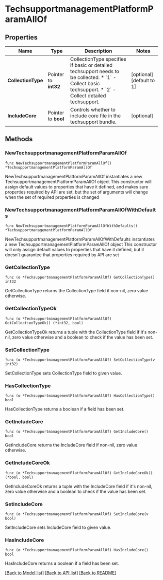 # TechsupportmanagementPlatformParamAllOf

## Properties

Name | Type | Description | Notes
------------ | ------------- | ------------- | -------------
**CollectionType** | Pointer to **int32** | CollectionType specifies if basic or detailed techsupport needs to be collected. * &#x60;1&#x60; - Collect basic techsupport. * &#x60;2&#x60; - Collect detailed techsupport. | [optional] [default to 1]
**IncludeCore** | Pointer to **bool** | Controls whether to include core file in the techsupport bundle. | [optional] 

## Methods

### NewTechsupportmanagementPlatformParamAllOf

`func NewTechsupportmanagementPlatformParamAllOf() *TechsupportmanagementPlatformParamAllOf`

NewTechsupportmanagementPlatformParamAllOf instantiates a new TechsupportmanagementPlatformParamAllOf object
This constructor will assign default values to properties that have it defined,
and makes sure properties required by API are set, but the set of arguments
will change when the set of required properties is changed

### NewTechsupportmanagementPlatformParamAllOfWithDefaults

`func NewTechsupportmanagementPlatformParamAllOfWithDefaults() *TechsupportmanagementPlatformParamAllOf`

NewTechsupportmanagementPlatformParamAllOfWithDefaults instantiates a new TechsupportmanagementPlatformParamAllOf object
This constructor will only assign default values to properties that have it defined,
but it doesn't guarantee that properties required by API are set

### GetCollectionType

`func (o *TechsupportmanagementPlatformParamAllOf) GetCollectionType() int32`

GetCollectionType returns the CollectionType field if non-nil, zero value otherwise.

### GetCollectionTypeOk

`func (o *TechsupportmanagementPlatformParamAllOf) GetCollectionTypeOk() (*int32, bool)`

GetCollectionTypeOk returns a tuple with the CollectionType field if it's non-nil, zero value otherwise
and a boolean to check if the value has been set.

### SetCollectionType

`func (o *TechsupportmanagementPlatformParamAllOf) SetCollectionType(v int32)`

SetCollectionType sets CollectionType field to given value.

### HasCollectionType

`func (o *TechsupportmanagementPlatformParamAllOf) HasCollectionType() bool`

HasCollectionType returns a boolean if a field has been set.

### GetIncludeCore

`func (o *TechsupportmanagementPlatformParamAllOf) GetIncludeCore() bool`

GetIncludeCore returns the IncludeCore field if non-nil, zero value otherwise.

### GetIncludeCoreOk

`func (o *TechsupportmanagementPlatformParamAllOf) GetIncludeCoreOk() (*bool, bool)`

GetIncludeCoreOk returns a tuple with the IncludeCore field if it's non-nil, zero value otherwise
and a boolean to check if the value has been set.

### SetIncludeCore

`func (o *TechsupportmanagementPlatformParamAllOf) SetIncludeCore(v bool)`

SetIncludeCore sets IncludeCore field to given value.

### HasIncludeCore

`func (o *TechsupportmanagementPlatformParamAllOf) HasIncludeCore() bool`

HasIncludeCore returns a boolean if a field has been set.


[[Back to Model list]](../README.md#documentation-for-models) [[Back to API list]](../README.md#documentation-for-api-endpoints) [[Back to README]](../README.md)



